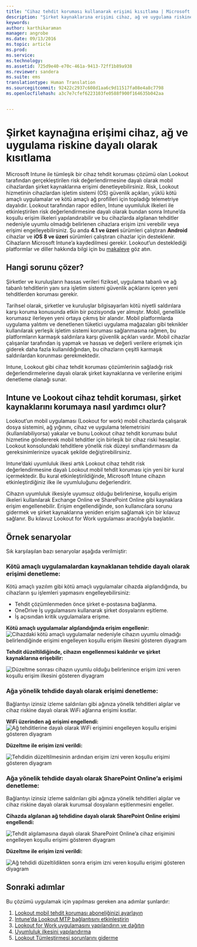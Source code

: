 ```yaml
---
title: "Cihaz tehdit koruması kullanarak erişimi kısıtlama | Microsoft Intune"
description: "Şirket kaynaklarına erişimi cihaz, ağ ve uygulama riskine dayalı olarak kısıtlayın."
keywords: 
author: karthikaraman
manager: angrobe
ms.date: 09/13/2016
ms.topic: article
ms.prod: 
ms.service: 
ms.technology: 
ms.assetid: 725d9e40-e70c-461a-9413-72ff1b89a938
ms.reviewer: sandera
ms.suite: ems
translationtype: Human Translation
ms.sourcegitcommit: 92422c2937c608d1aa6c9d11517fa08e4a8c7798
ms.openlocfilehash: a3c7e7cfef6223103fe0588f900f164635b042aa


---
```


# Şirket kaynağına erişimi cihaz, ağ ve uygulama riskine dayalı olarak kısıtlama
Microsoft Intune ile tümleşik bir cihaz tehdit koruması çözümü olan Lookout tarafından gerçekleştirilen risk değerlendirmesine dayalı olarak mobil cihazlardan şirket kaynaklarına erişimi denetleyebilirsiniz. Risk, Lookout hizmetinin cihazlardan işletim sistemi (OS) güvenlik açıkları, yüklü kötü amaçlı uygulamalar ve kötü amaçlı ağ profilleri için topladığı telemetriye dayalıdır. Lookout tarafından rapor edilen, Intune uyumluluk ilkeleri ile etkinleştirilen risk değerlendirmesine dayalı olarak bundan sonra Intune’da koşullu erişim ilkeleri yapılandırabilir ve bu cihazlarda algılanan tehditler nedeniyle uyumlu olmadığı belirlenen cihazlara erişim izni verebilir veya erişimi engelleyebilirsiniz.  Şu anda **4.1 ve üzeri** sürümleri çalıştıran **Android** cihazlar ve **iOS 8 ve üzeri** sürümleri çalıştıran cihazlar için desteklenir. Cihazların Microsoft Intune’a kaydedilmesi gerekir.  Lookout’un desteklediği platformlar ve diller hakkında bilgi için bu [makaleye](https://personal.support.lookout.com/hc/en-us/articles/114094140253) göz atın.
## Hangi sorunu çözer?
Şirketler ve kuruluşların hassas verileri fiziksel, uygulama tabanlı ve ağ tabanlı tehditlerin yanı sıra işletim sistemi güvenlik açıklarını içeren yeni tehditlerden koruması gerekir.

Tarihsel olarak, şirketler ve kuruluşlar bilgisayarları kötü niyetli saldırılara karşı koruma konusunda etkin bir pozisyonda yer almıştır. Mobil, genellikle korumasız ilerleyen yeni ortaya çıkmış bir alandır. Mobil platformlarda uygulama yalıtımı ve denetlenen tüketici uygulama mağazaları gibi teknikler kullanılarak yerleşik işletim sistemi koruması sağlanmasına rağmen, bu platformların karmaşık saldırılara karşı güvenlik açıkları vardır. Mobil cihazlar çalışanlar tarafından iş yapmak ve hassas ve değerli verilere erişmek için giderek daha fazla kullanıldığından, bu cihazların çeşitli karmaşık saldırılardan korunması gerekmektedir.

Intune, Lookout gibi cihaz tehdit koruması çözümlerinin sağladığı risk değerlendirmelerine dayalı olarak şirket kaynaklarına ve verilerine erişimi denetleme olanağı sunar.

## Intune ve Lookout cihaz tehdit koruması, şirket kaynaklarını korumaya nasıl yardımcı olur?
Lookout’un mobil uygulaması (Lookout for work) mobil cihazlarda çalışarak dosya sistemini, ağ yığınını, cihaz ve uygulama telemetrisini (kullanılabiliyorsa) yakalar ve bunu Lookout cihaz tehdit koruması bulut hizmetine göndererek mobil tehditler için birleşik bir cihaz riski hesaplar. Lookout konsolundaki tehditlere yönelik risk düzeyi sınıflandırmasını da gereksinimlerinize uyacak şekilde değiştirebilirsiniz.  

Intune’daki uyumluluk ilkesi artık Lookout cihaz tehdit risk değerlendirmesine dayalı Lookout mobil tehdit koruması için yeni bir kural içermektedir. Bu kural etkinleştirildiğinde, Microsoft Intune cihazın etkinleştirdiğiniz ilke ile uyumluluğunu değerlendirir.

Cihazın uyumluluk ilkesiyle uyumsuz olduğu belirlenirse, koşullu erişim ilkeleri kullanılarak Exchange Online ve SharePoint Online gibi kaynaklara erişim engellenebilir. Erişim engellendiğinde, son kullanıcılara sorunu gidermek ve şirket kaynaklarına yeniden erişim sağlamak için bir kılavuz sağlanır. Bu kılavuz Lookout for Work uygulaması aracılığıyla başlatılır.

## Örnek senaryolar
Sık karşılaşılan bazı senaryolar aşağıda verilmiştir:
### Kötü amaçlı uygulamalardan kaynaklanan tehdide dayalı olarak erişimi denetleme:
Kötü amaçlı yazılım gibi kötü amaçlı uygulamalar cihazda algılandığında, bu cihazların şu işlemleri yapmasını engelleyebilirsiniz:
* Tehdit çözümlenmeden önce şirket e-postasına bağlanma.
* OneDrive İş uygulamasını kullanarak şirket dosyalarını eşitleme.
* İş açısından kritik uygulamalara erişme.

**Kötü amaçlı uygulamalar algılandığında erişim engellenir:**
![Cihazdaki kötü amaçlı uygulamalar nedeniyle cihazın uyumlu olmadığı belirlendiğinde erişimi engelleyen koşullu erişim ilkesini gösteren diyagram](../media/mtp/malicious-apps-blocked.png)

**Tehdit düzeltildiğinde, cihazın engellenmesi kaldırılır ve şirket kaynaklarına erişebilir:**

![Düzeltme sonrası cihazın uyumlu olduğu belirlenince erişim izni veren koşullu erişim ilkesini gösteren diyagram](../media/mtp/malicious-apps-unblocked.png)
### Ağa yönelik tehdide dayalı olarak erişimi denetleme:
Bağlantıyı izinsiz izleme saldırıları gibi ağınıza yönelik tehditleri algılar ve cihaz riskine dayalı olarak WiFi ağlarına erişimi kısıtlar.

**WiFi üzerinden ağ erişimi engellendi:**
![Ağ tehditlerine dayalı olarak WiFi erişimini engelleyen koşullu erişimi gösteren diyagram](../media/mtp/network-wifi-blocked.png)

**Düzeltme ile erişim izni verildi:**

![Tehdidin düzeltilmesinin ardından erişim izni veren koşullu erişimi gösteren diyagram](../media/mtp/network-wifi-unblocked.png)
### Ağa yönelik tehdide dayalı olarak SharePoint Online’a erişimi denetleme:

Bağlantıyı izinsiz izleme saldırıları gibi ağınıza yönelik tehditleri algılar ve cihaz riskine dayalı olarak kurumsal dosyaların eşitlenmesini engeller.

**Cihazda algılanan ağ tehdidine dayalı olarak SharePoint Online erişimi engellendi:**

![Tehdit algılamasına dayalı olarak SharePoint Online’a cihaz erişimini engelleyen koşullu erişimi gösteren diyagram](../media/mtp/network-spo-blocked.png)


**Düzeltme ile erişim izni verildi:**

![Ağ tehdidi düzeltildikten sonra erişim izni veren koşullu erişimi gösteren diyagram](../media/mtp/network-spo-unblocked.png)

## Sonraki adımlar
Bu çözümü uygulamak için yapılması gereken ana adımlar şunlardır:
1.  [Lookout mobil tehdit koruması aboneliğinizi ayarlayın](set-up-your-subscription-with-lookout-mtp.md)
2.  [Intune’da Lookout MTP bağlantısını etkinleştirin](enable-lookout-mtp-connection-in-intune.md)
3.  [Lookout for Work uygulamasını yapılandırın ve dağıtın](configure-and-deploy-lookout-for-work-apps.md)
4.  [Uyumluluk ilkesini yapılandırma](enable-device-threat-protection-rule-in-compliance-policy.md)
5.  [Lookout Tümleştirmesi sorunlarını giderme](http://docs.microsoft.com/en-us/intune/troubleshoot/troubleshooting-lookout-integration)



<!--HONumber=Oct16_HO2-->


